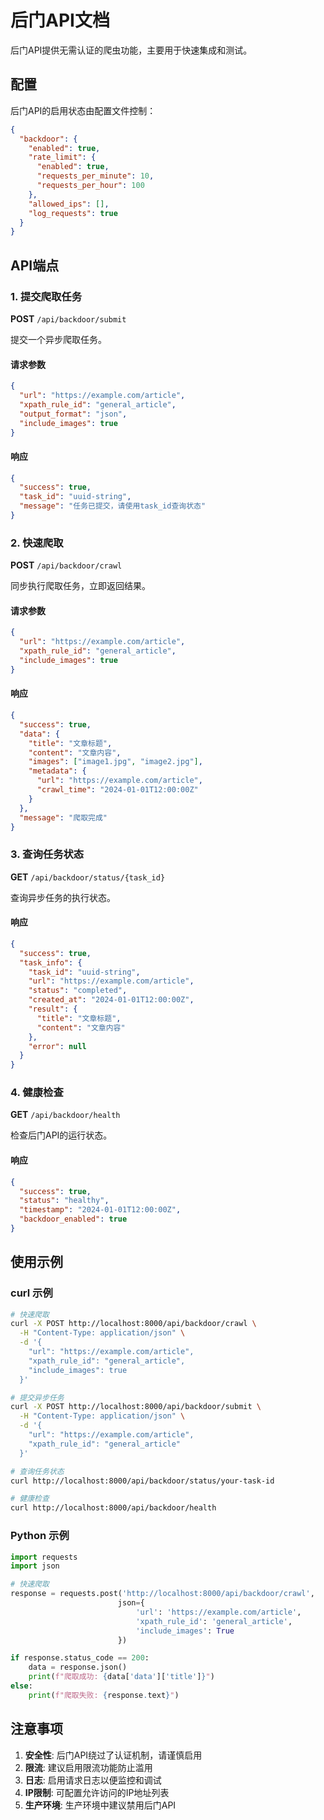 # 后门API文档

后门API提供无需认证的爬虫功能，主要用于快速集成和测试。

## 配置

后门API的启用状态由配置文件控制：

```json
{
  "backdoor": {
    "enabled": true,
    "rate_limit": {
      "enabled": true,
      "requests_per_minute": 10,
      "requests_per_hour": 100
    },
    "allowed_ips": [],
    "log_requests": true
  }
}
```

## API端点

### 1. 提交爬取任务

**POST** `/api/backdoor/submit`

提交一个异步爬取任务。

#### 请求参数

```json
{
  "url": "https://example.com/article",
  "xpath_rule_id": "general_article",
  "output_format": "json",
  "include_images": true
}
```

#### 响应

```json
{
  "success": true,
  "task_id": "uuid-string",
  "message": "任务已提交，请使用task_id查询状态"
}
```

### 2. 快速爬取

**POST** `/api/backdoor/crawl`

同步执行爬取任务，立即返回结果。

#### 请求参数

```json
{
  "url": "https://example.com/article",
  "xpath_rule_id": "general_article",
  "include_images": true
}
```

#### 响应

```json
{
  "success": true,
  "data": {
    "title": "文章标题",
    "content": "文章内容",
    "images": ["image1.jpg", "image2.jpg"],
    "metadata": {
      "url": "https://example.com/article",
      "crawl_time": "2024-01-01T12:00:00Z"
    }
  },
  "message": "爬取完成"
}
```

### 3. 查询任务状态

**GET** `/api/backdoor/status/{task_id}`

查询异步任务的执行状态。

#### 响应

```json
{
  "success": true,
  "task_info": {
    "task_id": "uuid-string",
    "url": "https://example.com/article",
    "status": "completed",
    "created_at": "2024-01-01T12:00:00Z",
    "result": {
      "title": "文章标题",
      "content": "文章内容"
    },
    "error": null
  }
}
```

### 4. 健康检查

**GET** `/api/backdoor/health`

检查后门API的运行状态。

#### 响应

```json
{
  "success": true,
  "status": "healthy",
  "timestamp": "2024-01-01T12:00:00Z",
  "backdoor_enabled": true
}
```

## 使用示例

### curl 示例

```bash
# 快速爬取
curl -X POST http://localhost:8000/api/backdoor/crawl \
  -H "Content-Type: application/json" \
  -d '{
    "url": "https://example.com/article",
    "xpath_rule_id": "general_article",
    "include_images": true
  }'

# 提交异步任务
curl -X POST http://localhost:8000/api/backdoor/submit \
  -H "Content-Type: application/json" \
  -d '{
    "url": "https://example.com/article",
    "xpath_rule_id": "general_article"
  }'

# 查询任务状态
curl http://localhost:8000/api/backdoor/status/your-task-id

# 健康检查
curl http://localhost:8000/api/backdoor/health
```

### Python 示例

```python
import requests
import json

# 快速爬取
response = requests.post('http://localhost:8000/api/backdoor/crawl', 
                        json={
                            'url': 'https://example.com/article',
                            'xpath_rule_id': 'general_article',
                            'include_images': True
                        })

if response.status_code == 200:
    data = response.json()
    print(f"爬取成功: {data['data']['title']}")
else:
    print(f"爬取失败: {response.text}")
```

## 注意事项

1. **安全性**: 后门API绕过了认证机制，请谨慎启用
2. **限流**: 建议启用限流功能防止滥用
3. **日志**: 启用请求日志以便监控和调试
4. **IP限制**: 可配置允许访问的IP地址列表
5. **生产环境**: 生产环境中建议禁用后门API